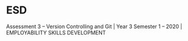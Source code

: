 # ESD
Assessment 3 – Version Controlling and Git | Year 3 Semester 1 – 2020 | EMPLOYABILITY SKILLS DEVELOPMENT
